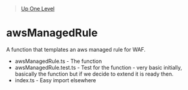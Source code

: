 > [Up One Level](../readme.md)

# awsManagedRule

A function that templates an aws managed rule for WAF.

- awsManagedRule.ts - The function
- awsManagedRule.test.ts - Test for the function - very basic initially, basically the function but if we decide to extend it is ready then.
- index.ts - Easy import elsewhere